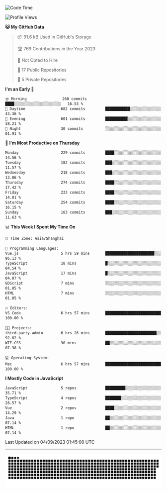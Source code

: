 <!--
<picture>
  <source
    srcset="https://github-readme-stats.vercel.app/api?username=kevinxft&show_icons=true&theme=dark"
    media="(prefers-color-scheme: dark)"
  />
  <source
    srcset="https://github-readme-stats.vercel.app/api?username=kevinxft&show_icons=true"
    media="(prefers-color-scheme: light), (prefers-color-scheme: no-preference)"
  />
  <img src="https://github-readme-stats.vercel.app/api?username=kevinxft&show_icons=true" />
</picture>
-->

<!--START_SECTION:waka-->
![Code Time](http://img.shields.io/badge/Code%20Time-1%2C200%20hrs%2025%20mins-blue)

![Profile Views](http://img.shields.io/badge/Profile%20Views-11-blue)

**🐱 My GitHub Data** 

> 📦 91.6 kB Used in GitHub's Storage 
 > 
> 🏆 769 Contributions in the Year 2023
 > 
> 🚫 Not Opted to Hire
 > 
> 📜 17 Public Repositories 
 > 
> 🔑 5 Private Repositories 
 > 
**I'm an Early 🐤** 

```text
🌞 Morning                260 commits         ████░░░░░░░░░░░░░░░░░░░░░   16.53 % 
🌆 Daytime                682 commits         ███████████░░░░░░░░░░░░░░   43.36 % 
🌃 Evening                601 commits         ██████████░░░░░░░░░░░░░░░   38.21 % 
🌙 Night                  30 commits          ░░░░░░░░░░░░░░░░░░░░░░░░░   01.91 % 
```
📅 **I'm Most Productive on Thursday** 

```text
Monday                   229 commits         ████░░░░░░░░░░░░░░░░░░░░░   14.56 % 
Tuesday                  182 commits         ███░░░░░░░░░░░░░░░░░░░░░░   11.57 % 
Wednesday                218 commits         ███░░░░░░░░░░░░░░░░░░░░░░   13.86 % 
Thursday                 274 commits         ████░░░░░░░░░░░░░░░░░░░░░   17.42 % 
Friday                   233 commits         ████░░░░░░░░░░░░░░░░░░░░░   14.81 % 
Saturday                 254 commits         ████░░░░░░░░░░░░░░░░░░░░░   16.15 % 
Sunday                   183 commits         ███░░░░░░░░░░░░░░░░░░░░░░   11.63 % 
```


📊 **This Week I Spent My Time On** 

```text
🕑︎ Time Zone: Asia/Shanghai

💬 Programming Languages: 
Vue.js                   5 hrs 59 mins       ██████████████████████░░░   86.13 % 
TypeScript               18 mins             █░░░░░░░░░░░░░░░░░░░░░░░░   04.54 % 
JavaScript               17 mins             █░░░░░░░░░░░░░░░░░░░░░░░░   04.07 % 
GDScript                 7 mins              ░░░░░░░░░░░░░░░░░░░░░░░░░   01.85 % 
HTML                     7 mins              ░░░░░░░░░░░░░░░░░░░░░░░░░   01.85 % 

🔥 Editors: 
VS Code                  6 hrs 57 mins       █████████████████████████   100.00 % 

🐱‍💻 Projects: 
third-party-admin        6 hrs 26 mins       ███████████████████████░░   92.62 % 
WTF-CSS                  30 mins             ██░░░░░░░░░░░░░░░░░░░░░░░   07.38 % 

💻 Operating System: 
Mac                      6 hrs 57 mins       █████████████████████████   100.00 % 
```

**I Mostly Code in JavaScript** 

```text
JavaScript               5 repos             █████████░░░░░░░░░░░░░░░░   35.71 % 
TypeScript               4 repos             ███████░░░░░░░░░░░░░░░░░░   28.57 % 
Vue                      2 repos             ████░░░░░░░░░░░░░░░░░░░░░   14.29 % 
Java                     1 repo              ██░░░░░░░░░░░░░░░░░░░░░░░   07.14 % 
HTML                     1 repo              ██░░░░░░░░░░░░░░░░░░░░░░░   07.14 % 
```




 Last Updated on 04/09/2023 01:45:00 UTC
<!--END_SECTION:waka-->

---

<picture>
  <source media="(prefers-color-scheme: dark)" srcset="https://raw.githubusercontent.com/kevinxft/kevinxft/output/github-contribution-grid-snake-dark.svg">
  <source media="(prefers-color-scheme: light)" srcset="https://raw.githubusercontent.com/kevinxft/kevinxft/output/github-contribution-grid-snake.svg">
  <img alt="github contribution grid snake animation" src="https://raw.githubusercontent.com/kevinxft/kevinxft/output/github-contribution-grid-snake.svg">
</picture>